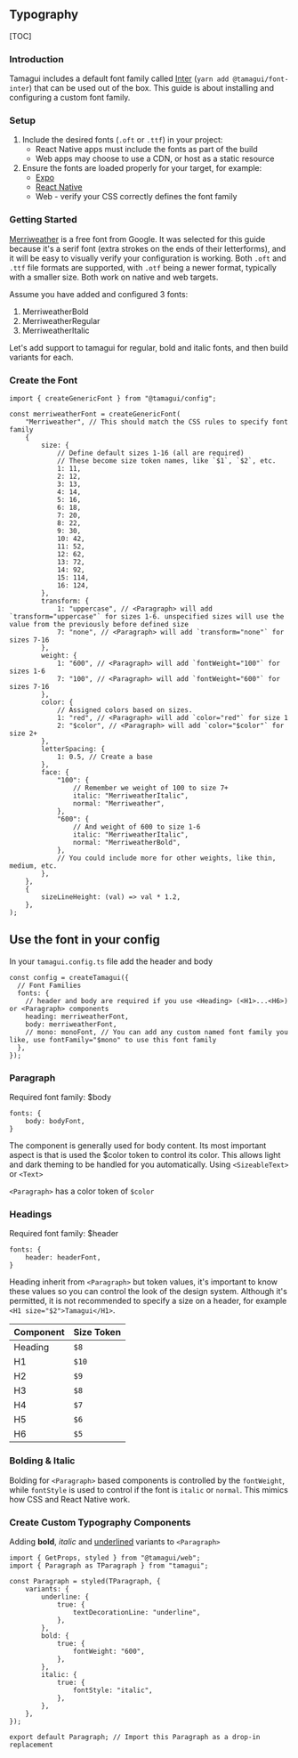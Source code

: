 

## Typography

[TOC]

### Introduction

Tamagui includes a default font family called [Inter](https://fonts.google.com/specimen/Inter) (`yarn add @tamagui/font-inter`) that can be used out of the box.  This guide is about installing and configuring a custom font family.

### Setup

1. Include the desired fonts (`.oft` or `.ttf`) in your project:
   - React Native apps must include the fonts as part of the build
   - Web apps may choose to use a CDN, or host as a static resource
2. Ensure the fonts are loaded properly for your target, for example:
   - [Expo](https://docs.expo.dev/versions/latest/sdk/font/)
   - [React Native](https://github.com/unimonkiez/react-native-asset)
   - Web - verify your CSS correctly defines the font family

### Getting Started

[Merriweather](https://fonts.google.com/specimen/Merriweather) is a free font from Google.  It was selected for this guide because it's a serif font (extra strokes on the ends of their letterforms), and it will be easy to visually verify your configuration is working.  Both `.oft` and `.ttf` file formats are supported, with `.otf` being a newer format, typically with a smaller size.  Both work on native and web targets.

Assume you have added and configured 3 fonts: 

1. MerriweatherBold
2. MerriweatherRegular
3. MerriweatherItalic

Let's add support to tamagui for regular, bold and italic fonts, and then build variants for each.

### Create the Font

```tsx
import { createGenericFont } from "@tamagui/config";

const merriweatherFont = createGenericFont(
	"Merriweather", // This should match the CSS rules to specify font family
	{
		size: {
			// Define default sizes 1-16 (all are required)
			// These become size token names, like `$1`, `$2`, etc.
			1: 11,
			2: 12,
			3: 13,
			4: 14,
			5: 16,
			6: 18,
			7: 20,
			8: 22,
			9: 30,
			10: 42,
			11: 52,
			12: 62,
			13: 72,
			14: 92,
			15: 114,
			16: 124,
		},
		transform: {
			1: "uppercase", // <Paragraph> will add `transform="uppercase"` for sizes 1-6. unspecified sizes will use the value from the previously before defined size
			7: "none", // <Paragraph> will add `transform="none"` for sizes 7-16
		},
		weight: {
			1: "600", // <Paragraph> will add `fontWeight="100"` for sizes 1-6
			7: "100", // <Paragraph> will add `fontWeight="600"` for sizes 7-16
		},
		color: {
			// Assigned colors based on sizes.
			1: "red", // <Paragraph> will add `color="red"` for size 1
			2: "$color", // <Paragraph> will add `color="$color"` for size 2+
		},
		letterSpacing: {
			1: 0.5, // Create a base
		},
		face: {
			"100": {
				// Remember we weight of 100 to size 7+
				italic: "MerriweatherItalic",
				normal: "Merriweather",
			},
			"600": {
				// And weight of 600 to size 1-6
				italic: "MerriweatherItalic",
				normal: "MerriweatherBold",
			},
			// You could include more for other weights, like thin, medium, etc.
		},
	},
	{
		sizeLineHeight: (val) => val * 1.2,
	},
);
```



## Use the font in your config

In your `tamagui.config.ts` file add the header and body

```tsx
const config = createTamagui({
  // Font Families
  fonts: {
    // header and body are required if you use <Heading> (<H1>...<H6>)  or <Paragraph> components
    heading: merriweatherFont,
    body: merriweatherFont,
    // mono: monoFont, // You can add any custom named font family you like, use fontFamily="$mono" to use this font family
  },
});
```



### Paragraph

Required font family: $body

```tsx
fonts: {
	body: bodyFont,
}
```



The <Paragraph> component is generally used for body content.  Its most important aspect is that is used the $color token to control its color.  This allows light and dark theming to be handled for you automatically. Using `<SizeableText>` or `<Text>` 

`<Paragraph>` has a color token of `$color`



### Headings

Required font family: $header

```tsx
fonts: {
	header: headerFont,
}
```



Heading inherit from `<Paragraph>` but token values, it's important to know these values so you can control the look of the design system. Although it's permitted, it is not recommended to specify a size on a header, for example `<H1 size="$2">Tamagui</H1>`. 

| Component | Size Token |
| --------- | ---------- |
| Heading   | `$8`       |
| H1        | `$10`      |
| H2        | `$9`       |
| H3        | `$8`       |
| H4        | `$7`       |
| H5        | `$6`       |
| H6        | `$5`       |



### Bolding & Italic

Bolding for `<Paragraph>` based components is controlled by the `fontWeight`, while `fontStyle` is used to control if the font is `italic` or `normal`.  This mimics how CSS and React Native work.



### Create Custom Typography Components

Adding **bold**, *italic* and <u>underlined</u> variants to `<Paragraph>`

```tsx
import { GetProps, styled } from "@tamagui/web";
import { Paragraph as TParagraph } from "tamagui";

const Paragraph = styled(TParagraph, {
	variants: {
		underline: {
			true: {
				textDecorationLine: "underline",
			},
		},
		bold: {
			true: {
				fontWeight: "600",
			},
		},
		italic: {
			true: {
				fontStyle: "italic",
			},
		},
	},
});

export default Paragraph; // Import this Paragraph as a drop-in replacement

```

